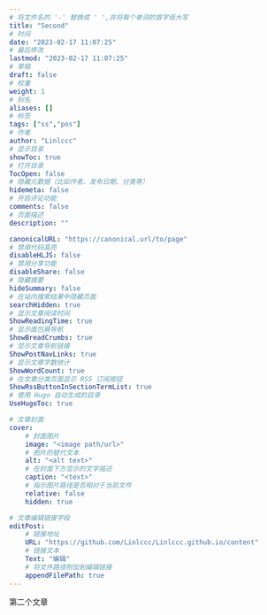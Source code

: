 ```yaml
---
# 将文件名的 '-' 替换成 ' ',并将每个单词的首字母大写
title: "Second"
# 时间
date: "2023-02-17 11:07:25"
# 最后修改
lastmod: "2023-02-17 11:07:25"
# 草稿
draft: false
# 权重
weight: 1
# 别名
aliases: []
# 标签
tags: ["ss","pos"]
# 作者
author: "Linlccc"
# 显示目录
showToc: true
# 打开目录
TocOpen: false
# 隐藏元数据（比如作者、发布日期、分类等）
hidemeta: false
# 开启评论功能
comments: false
# 页面描述
description: ""

canonicalURL: "https://canonical.url/to/page"
# 禁用代码高亮
disableHLJS: false
# 禁用分享功能
disableShare: false
# 隐藏摘要
hideSummary: false
# 在站内搜索结果中隐藏页面
searchHidden: true
# 显示文章阅读时间
ShowReadingTime: true
# 显示面包屑导航
ShowBreadCrumbs: true
# 显示文章导航链接
ShowPostNavLinks: true
# 显示文章字数统计
ShowWordCount: true
# 在文章分类页面显示 RSS 订阅按钮
ShowRssButtonInSectionTermList: true
# 使用 Hugo 自动生成的目录
UseHugoToc: true

# 文章封面
cover:
    # 封面图片
    image: "<image path/url>"
    # 图片的替代文本
    alt: "<alt text>"
    # 在封面下方显示的文字描述
    caption: "<text>"
    # 指示图片路径是否相对于当前文件
    relative: false
    hidden: true

# 文章编辑链接字段
editPost:
    # 链接地址
    URL: "https://github.com/Linlccc/Linlccc.github.io/content"
    # 链接文本
    Text: "编辑"
    # 将文件路径附加到编辑链接
    appendFilePath: true
---
```


第二个文章
